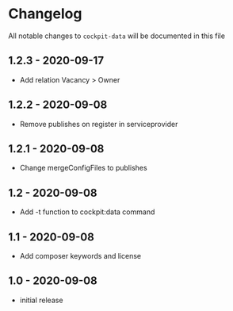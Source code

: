 # Changelog

All notable changes to `cockpit-data` will be documented in this file

## 1.2.3 - 2020-09-17
- Add relation Vacancy > Owner

## 1.2.2 - 2020-09-08
- Remove publishes on register in serviceprovider

## 1.2.1 - 2020-09-08
- Change mergeConfigFiles to publishes

## 1.2 - 2020-09-08
- Add -t function to cockpit:data command

## 1.1 - 2020-09-08
- Add composer keywords and license

## 1.0 - 2020-09-08
- initial release
